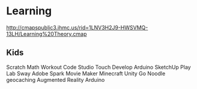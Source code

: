 # Learning


http://cmapspublic3.ihmc.us/rid=1LNV3H2J9-HWSVMQ-13LH/Learning%20Theory.cmap


## Kids

Scratch
Math Workout
Code Studio
Touch Develop
Arduino 
SketchUp
Play Lab
Sway
Adobe Spark
Movie Maker
Minecraft
Unity
Go Noodle
geocaching
Augmented Reality Arduino